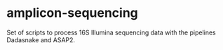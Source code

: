 # amplicon-sequencing
Set of scripts to process 16S Illumina sequencing data with the pipelines Dadasnake and ASAP2.
